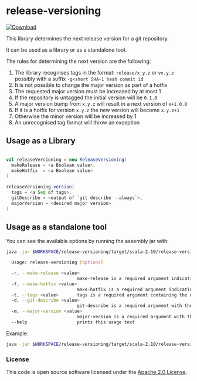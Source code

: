 
# release-versioning

 [ ![Download](https://api.bintray.com/packages/hmrc/releases/release-versioning/images/download.svg) ](https://bintray.com/hmrc/releases/release-versioning/_latestVersion)
 
 This library determines the next release version for a git repository.
 
 It can be used as a library or as a standalone tool.
 
 The rules for determining the next version are the following:
 
 1. The library recognises tags in the format: `release/x.y.z` or `vx.y.z` possibly with a suffix `-g<short SHA-1 hash commit id`
 2. It is not possible to change the major version as part of a hotfix
 3. The requested major version must be increased by at most 1
 4. If the repository is untagged the initial version will be `0.1.0`
 5. A major version bump from `x.y.z` will result in a next version of `x+1.0.0`
 6. If it is a hotfix for version `x.y.z` the new version will become `x.y.z+1`
 7. Otherwise the minor version will be increased by 1 
 8. An unrecognised tag format will throw an exception
 
 ## Usage as a Library
 
 ```scala
 
 val releaseVersioning = new ReleaseVersioning(
   makeRelease = <a Boolean value>,
   makeHotfix  = <a Boolean value>
 )
  
 releaseVersioning.version(
   tags = <a Seq of tags>,
   gitDescribe = <output of `git describe --always`>,
   majorVersion = <desired major version>
 )
 ```
 
 ## Usage as a standalone tool
 
 You can see the available options by running the assembly jar with: 
 
```bash
java -jar $WORKSPACE/release-versioning/target/scala-2.10/release-versioning-assembly-x.y.z-SNAPSHOT.jar --help
```


```bash
  Usage: release-versioning [options]

  -r, --make-release <value>
                           make-release is a required argument indicating if it should create a release or a snapshot
  -f, --make-hotfix <value>
                           make-hotfix is a required argument indicating if it should create a hotfix or major/minor release
  -t, --tags <value>       tags is a required argument containing the output from 'git tag --list'
  -d, --git-describe <value>
                           git-describe is a required argument with the output from 'git describe --always'
  -m, --major-version <value>
                           major-version is a required argument with the major version number
  --help                   prints this usage text
```
 
 Example: 
 
 ```bash
 java -jar $WORKSPACE/release-versioning/target/scala-2.10/release-versioning-assembly-0.2.0-SNAPSHOT.jar -r true -f false -t $(git tag --list | tr '\n' ',') -d $(git describe --always) -m 0
 ```




### License

This code is open source software licensed under the [Apache 2.0 License]("http://www.apache.org/licenses/LICENSE-2.0.html").
